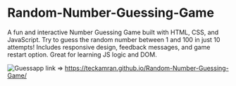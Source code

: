 # Random-Number-Guessing-Game
A fun and interactive Number Guessing Game built with HTML, CSS, and JavaScript. Try to guess the random number between 1 and 100 in just 10 attempts! Includes responsive design, feedback messages, and game restart option. Great for learning JS logic and DOM.

![Guessapp](https://github.com/user-attachments/assets/e18f41ee-4951-4549-98fd-b68ff5c75f89)
link => https://teckamran.github.io/Random-Number-Guessing-Game/
